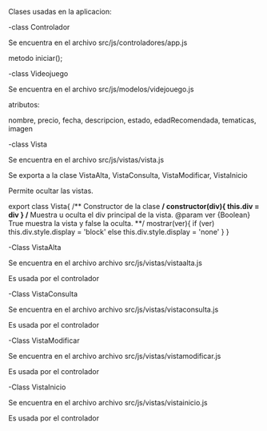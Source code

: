 Clases usadas en la aplicacion:

-class Controlador

Se encuentra en el archivo src/js/controladores/app.js 

metodo iniciar();

-class Videojuego

Se encuentra en el archivo src/js/modelos/videjouego.js

atributos:

nombre, precio, fecha, descripcion, estado, edadRecomendada, tematicas, imagen

-class Vista

Se encuentra en el archivo src/js/vistas/vista.js

Se exporta a la clase VistaAlta, VistaConsulta, VistaModificar, VistaInicio

Permite ocultar las vistas.

export class Vista{
	/**
		Constructor de la clase
	**/
	constructor(div){
		this.div = div
	}
	/**
		Muestra u oculta el div principal de la vista.
		@param ver {Boolean} True muestra la vista y false la oculta.
	**/
	mostrar(ver){
		if (ver)
			this.div.style.display = 'block'
		else
			this.div.style.display = 'none'
	}
}

-Class VistaAlta 

Se encuentra en el archivo archivo src/js/vistas/vistaalta.js

Es usada por el controlador


-Class VistaConsulta

Se encuentra en el archivo archivo src/js/vistas/vistaconsulta.js

Es usada por el controlador


-Class VistaModificar

Se encuentra en el archivo archivo src/js/vistas/vistamodificar.js

Es usada por el controlador


-Class VistaInicio

Se encuentra en el archivo archivo src/js/vistas/vistainicio.js

Es usada por el controlador